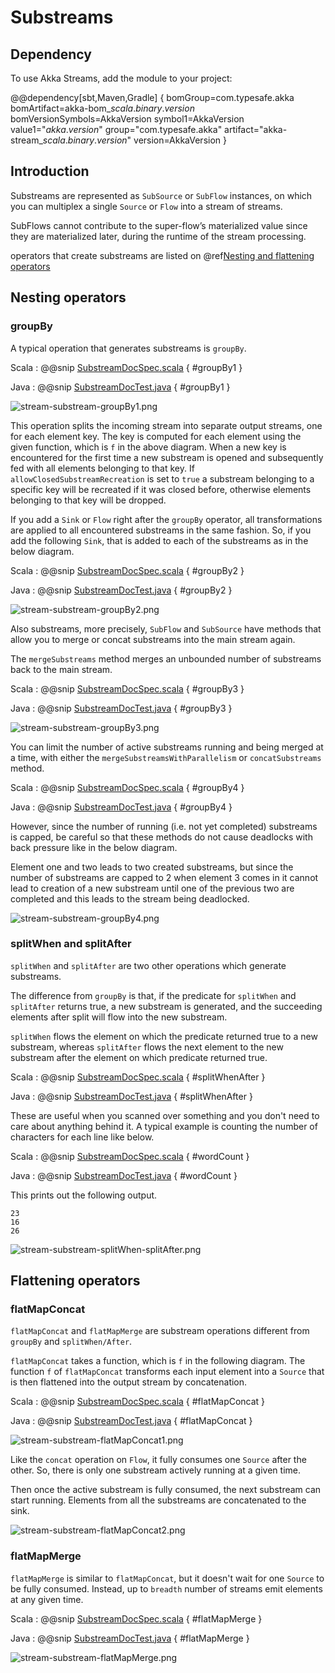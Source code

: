 # Substreams

## Dependency

To use Akka Streams, add the module to your project:

@@dependency[sbt,Maven,Gradle] {
  bomGroup=com.typesafe.akka bomArtifact=akka-bom_$scala.binary.version$ bomVersionSymbols=AkkaVersion
  symbol1=AkkaVersion
  value1="$akka.version$"
  group="com.typesafe.akka"
  artifact="akka-stream_$scala.binary.version$"
  version=AkkaVersion
}

## Introduction

Substreams are represented as `SubSource` or `SubFlow` instances, on which you can multiplex a single `Source` or `Flow`
into a stream of streams.

SubFlows cannot contribute to the super-flow’s materialized value since they are materialized later,
during the runtime of the stream processing.

operators that create substreams are listed on @ref[Nesting and flattening operators](operators/index.md#nesting-and-flattening-operators)

## Nesting operators

### groupBy

A typical operation that generates substreams is `groupBy`.

Scala
:   @@snip [SubstreamDocSpec.scala](/akka-docs/src/test/scala/docs/stream/SubstreamDocSpec.scala) { #groupBy1 }

Java
:   @@snip [SubstreamDocTest.java](/akka-docs/src/test/java/jdocs/stream/SubstreamDocTest.java) { #groupBy1 }

![stream-substream-groupBy1.png](../../images/stream-substream-groupBy1.png)

This operation splits the incoming stream into separate output
streams, one for each element key. The key is computed for each element
using the given function, which is `f` in the above diagram. When a new key is encountered for the first time
a new substream is opened and subsequently fed with all elements belonging to that key.
If `allowClosedSubstreamRecreation` is set to `true` a substream belonging to a specific key
will be recreated if it was closed before, otherwise elements belonging to that key will be dropped.

If you add a `Sink` or `Flow` right after the `groupBy` operator,
all transformations are applied to all encountered substreams in the same fashion.
So, if you add the following `Sink`, that is added to each of the substreams as in the below diagram.

Scala
:   @@snip [SubstreamDocSpec.scala](/akka-docs/src/test/scala/docs/stream/SubstreamDocSpec.scala) { #groupBy2 }

Java
:   @@snip [SubstreamDocTest.java](/akka-docs/src/test/java/jdocs/stream/SubstreamDocTest.java) { #groupBy2 }

![stream-substream-groupBy2.png](../../images/stream-substream-groupBy2.png)

Also substreams, more precisely, `SubFlow` and `SubSource` have methods that allow you to
merge or concat substreams into the main stream again.

The `mergeSubstreams` method merges an unbounded number of substreams back to the main stream.

Scala
:   @@snip [SubstreamDocSpec.scala](/akka-docs/src/test/scala/docs/stream/SubstreamDocSpec.scala) { #groupBy3 }

Java
:   @@snip [SubstreamDocTest.java](/akka-docs/src/test/java/jdocs/stream/SubstreamDocTest.java) { #groupBy3 }

![stream-substream-groupBy3.png](../../images/stream-substream-groupBy3.png)

You can limit the number of active substreams running and being merged at a time,
with either the `mergeSubstreamsWithParallelism` or `concatSubstreams` method.

Scala
:   @@snip [SubstreamDocSpec.scala](/akka-docs/src/test/scala/docs/stream/SubstreamDocSpec.scala) { #groupBy4 }

Java
:   @@snip [SubstreamDocTest.java](/akka-docs/src/test/java/jdocs/stream/SubstreamDocTest.java) { #groupBy4 }

However, since the number of running (i.e. not yet completed) substreams is capped,
be careful so that these methods do not cause deadlocks with back pressure like in the below diagram.

Element one and two leads to two created substreams, but since the number of substreams are capped to 2 
when element 3 comes in it cannot lead to creation of a new substream until one of the previous two are completed 
and this leads to the stream being deadlocked.

![stream-substream-groupBy4.png](../../images/stream-substream-groupBy4.png)

### splitWhen and splitAfter

`splitWhen` and `splitAfter` are two other operations which generate substreams.

The difference from `groupBy` is that, if the predicate for `splitWhen` and `splitAfter` returns true,
a new substream is generated, and the succeeding elements after split will flow into the new substream.

`splitWhen` flows the element on which the predicate returned true to a new substream,
 whereas `splitAfter` flows the next element to the new substream after the element on which predicate returned true.

Scala
:   @@snip [SubstreamDocSpec.scala](/akka-docs/src/test/scala/docs/stream/SubstreamDocSpec.scala) { #splitWhenAfter }

Java
:   @@snip [SubstreamDocTest.java](/akka-docs/src/test/java/jdocs/stream/SubstreamDocTest.java) { #splitWhenAfter }

These are useful when you scanned over something and you don't need to care about anything behind it.
A typical example is counting the number of characters for each line like below.

Scala
:   @@snip [SubstreamDocSpec.scala](/akka-docs/src/test/scala/docs/stream/SubstreamDocSpec.scala) { #wordCount }

Java
:   @@snip [SubstreamDocTest.java](/akka-docs/src/test/java/jdocs/stream/SubstreamDocTest.java) { #wordCount }

This prints out the following output.

```
23
16
26
``` 

![stream-substream-splitWhen-splitAfter.png](../../images/stream-substream-splitWhen-splitAfter.png)

## Flattening operators

### flatMapConcat

`flatMapConcat` and `flatMapMerge` are substream operations different from `groupBy` and `splitWhen/After`.

`flatMapConcat` takes a function, which is `f` in the following diagram.
The function `f` of `flatMapConcat` transforms each input element into a `Source` that is then flattened
into the output stream by concatenation.

Scala
:   @@snip [SubstreamDocSpec.scala](/akka-docs/src/test/scala/docs/stream/SubstreamDocSpec.scala) { #flatMapConcat }

Java
:   @@snip [SubstreamDocTest.java](/akka-docs/src/test/java/jdocs/stream/SubstreamDocTest.java) { #flatMapConcat }

![stream-substream-flatMapConcat1.png](../../images/stream-substream-flatMapConcat1.png)

Like the `concat` operation on `Flow`, it fully consumes one `Source` after the other.
So, there is only one substream actively running at a given time.

Then once the active substream is fully consumed, the next substream can start running.
Elements from all the substreams are concatenated to the sink.

![stream-substream-flatMapConcat2.png](../../images/stream-substream-flatMapConcat2.png)

### flatMapMerge

`flatMapMerge` is similar to `flatMapConcat`, but it doesn't wait for one `Source` to be fully consumed.
 Instead, up to `breadth` number of streams emit elements at any given time.

Scala
:   @@snip [SubstreamDocSpec.scala](/akka-docs/src/test/scala/docs/stream/SubstreamDocSpec.scala) { #flatMapMerge }

Java
:   @@snip [SubstreamDocTest.java](/akka-docs/src/test/java/jdocs/stream/SubstreamDocTest.java) { #flatMapMerge }

![stream-substream-flatMapMerge.png](../../images/stream-substream-flatMapMerge.png)
